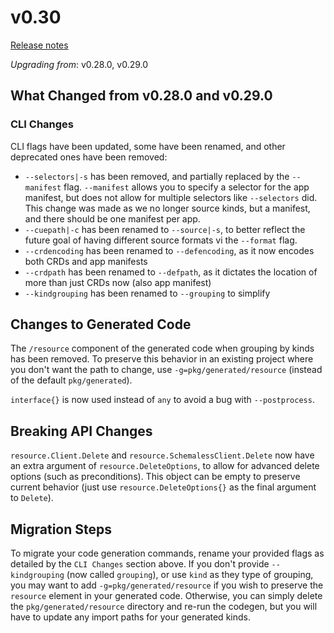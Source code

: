 # v0.30

[Release notes](https://github.com/grafana/grafana-app-sdk/releases/tag/v0.30.0)

*Upgrading from*: v0.28.0, v0.29.0

## What Changed from v0.28.0 and v0.29.0

### CLI Changes

CLI flags have been updated, some have been renamed, and other deprecated ones have been removed:
* `--selectors|-s` has been removed, and partially replaced by the `--manifest` flag. `--manifest` allows you to specify a selector for the app manifest, but does not allow for multiple selectors like `--selectors` did. This change was made as we no longer source kinds, but a manifest, and there should be one manifest per app.
* `--cuepath|-c` has been renamed to `--source|-s`, to better reflect the future goal of having different source formats vi the `--format` flag.
* `--crdencoding` has been renamed to `--defencoding`, as it now encodes both CRDs and app manifests
* `--crdpath` has been renamed to `--defpath`, as it dictates the location of more than just CRDs now (also app manifest)
* `--kindgrouping` has been renamed to `--grouping` to simplify

## Changes to Generated Code

The `/resource` component of the generated code when grouping by kinds has been removed. To preserve this behavior in an existing project where you don't want the path to change, use `-g=pkg/generated/resource` (instead of the default `pkg/generated`).

`interface{}` is now used instead of `any` to avoid a bug with `--postprocess`.

## Breaking API Changes

`resource.Client.Delete` and `resource.SchemalessClient.Delete` now have an extra argument of `resource.DeleteOptions`, to allow for advanced delete options (such as preconditions). This object can be empty to preserve current behavior (just use `resource.DeleteOptions{}` as the final argument to `Delete`).

## Migration Steps

To migrate your code generation commands, rename your provided flags as detailed by the `CLI Changes` section above. 
If you don't provide `--kindgrouping` (now called `grouping`), or use `kind` as they type of grouping, 
you may want to add `-g=pkg/generated/resource` if you wish to preserve the `resource` element in your generated code. 
Otherwise, you can simply delete the `pkg/generated/resource` directory and re-run the codegen, but you will have to update 
any import paths for your generated kinds.
